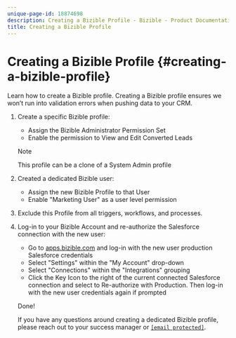 ```yaml
---
unique-page-id: 18874698
description: Creating a Bizible Profile - Bizible - Product Documentation
title: Creating a Bizible Profile
---
```


# Creating a Bizible Profile {#creating-a-bizible-profile}

Learn how to create a Bizible profile. Creating a Bizible profile ensures we won’t run into validation errors when pushing data to your CRM.

1. Create a specific Bizible profile:

    * Assign the Bizible Administrator Permission Set
    * Enable the permission to View and Edit Converted Leads

   >[!NOTE]
   >
   >This profile can be a clone of a System Admin profile

1. Created a dedicated Bizible user:

    * Assign the new Bizible Profile to that User
    * Enable "Marketing User" as a user level permission

1. Exclude this Profile from all triggers, workflows, and processes.
1. Log-in to your Bizible Account and re-authorize the Salesforce connection with the new user:

    * Go to [apps.bizible.com](http://apps.bizible.com) and log-in with the new user production Salesforce credentials
    * Select "Settings" within the "My Account" drop-down
    * Select "Connections" within the "Integrations" grouping
    * Click the Key Icon to the right of the current connected Salesforce connection and select to Re-authorize with Production. Then log-in with the new user credentials again if prompted

   Done!  
  
   If you have any questions around creating a dedicated Bizible profile, please reach out to your success manager or [`[email protected]`](http://docs.marketo.com/cdn-cgi/l/email-protection#e89b9d9898879a9ca88a8192818a848dc68b8785).

